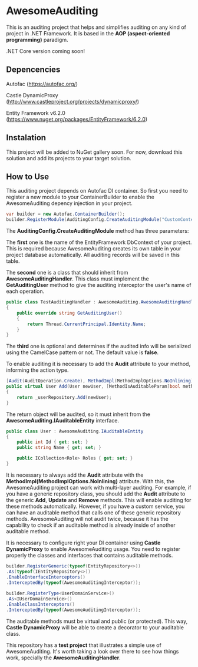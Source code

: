# AwesomeAuditing
This is an auditing project that helps and simplifies auditing on any kind of project in .NET Framework. It is based in the **AOP (aspect-oriented programming)** paradigm.

.NET Core version coming soon!

## Depencencies
Autofac (https://autofac.org/)

Castle DynamicProxy (http://www.castleproject.org/projects/dynamicproxy/)

Entity Framework v6.2.0 (https://www.nuget.org/packages/EntityFramework/6.2.0)

## Instalation
This project will be added to NuGet gallery soon. For now, download this solution and add its projects to your target solution.

## How to Use
This auditing project depends on Autofac DI container. So first you need to register a new module to your ContainerBuilder to enable the AwesomeAuditing depency injection in your project.

```C#
var builder = new Autofac.ContainerBuilder();
builder.RegisterModule(AuditingConfig.CreateAuditingModule("CustomContext", new CustomAuditingHandler()));
```

The **AuditingConfig.CreateAuditingModule** method has three parameters:

The **first** one is the name of the EntityFramework DbContext of your project. This is required because AwesomeAuditing creates its own table in your project database automatically. All auditing records will be saved in this table.

The **second** one is a class that should inherit from **AwesomeAuditingHandler**. This class must implement the **GetAuditingUser** method to give the auditing interceptor the user's name of each operation.

```C#
public class TestAuditingHandler : AwesomeAuditing.AwesomeAuditingHandler
{
    public override string GetAuditingUser()
    {
        return Thread.CurrentPrincipal.Identity.Name;
    }
}
```

The **third** one is optional and determines if the audited info will be serialized using the CamelCase pattern or not. The default value is **false**.

To enable auditing it is necessary to add the **Audit** attribute to your method, informing the action type.

```C#
[Audit(AuditOperation.Create), MethodImpl(MethodImplOptions.NoInlining)]
public virtual User Add(User newUser, [MethodIsAuditableParam]bool methodIsAuditable = true)
{
    return _userRepository.Add(newUser);
}
```

 The return object will be audited, so it must inherit from the **AwesomeAuditing.IAuditableEntity** interface.
 
```C#
public class User : AwesomeAuditing.IAuditableEntity
{
    public int Id { get; set; }
    public string Name { get; set; }

    public ICollection<Role> Roles { get; set; }
}
```

It is necessary to always add the **Audit** attribute with the **MethodImpl(MethodImplOptions.NoInlining)** attribute. With this, the AwesomeAuditing project can work with multi-layer auditing. For example, if you have a generic repository class, you should add the **Audit** attribute to the generic **Add**, **Update** and **Remove** methods. This will enable auditing for these methods automatically. However, if you have a custom service, you can have an auditable method that calls one of these generic repository methods. AwesomeAuditing will not audit twice, because it has the capability to check if an auditable method is already inside of another auditable method.

It is necessary to configure right your DI container using **Castle DynamicProxy** to enable AwesomeAuditing usage. You need to register properly the classes and interfaces that contains auditable methods.

```C#
builder.RegisterGeneric(typeof(EntityRepository<>))
.As(typeof(IEntityRepository<>))
.EnableInterfaceInterceptors()
.InterceptedBy(typeof(AwesomeAuditingInterceptor));
                
builder.RegisterType<UserDomainService>()
.As<IUserDomainService>()
.EnableClassInterceptors()
.InterceptedBy(typeof(AwesomeAuditingInterceptor));
```

The auditable methods must be virtual and public (or protected). This way, **Castle DynamicProxy** will be able to create a decorator to your auditable class.

This repository has a **test project** that illustrates a simple use of AwesomeAuditing. It's worth taking a look over there to see how things work, specially the **AwesomeAuditingHandler**.
